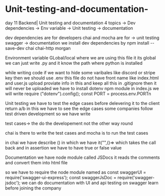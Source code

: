 # Unit-testing-and-documentation-
day 11 Backend| Unit testing and documentation 
4 topics
-> Dev dependencies
-> Env variable
-> Unit testing
-> documentation

dev dependencies are for developers 
chai and mocha are for -> unit testing
swagger -> documentation 
we install dev dependencies by npm install --save-dev chai chai-http morgan

Environment variable
GLobal/local where we are using this file it its global we can just write .py and it know the path where python is installed

while writing code if we want to hide some varibales like discord or stripe key then
we should use 
.env this file do not have front name like index.html and user.js upload proviate info 
in this and keep all this in .gitignore then it will never be uploaded
we have to install dotenv npm module
in index.js we will write  require ("dotenv").config();
 const PORT = process.env.PORTn


Unit testing
we have to test the edge cases before delevering it to the client 
return a/b in this we have to see the edge cases
some companies follow test driven development so we have write 

test cases-> the do the developement
not the other way round

chai is there to write the test cases and mocha is to run the test cases

in chai we have describe () in which we have it("",()=> which
takes the call back and in assertion we have to have true or 
false value

Documentation
we have node module called JSDocs it reads the comments and convert them into html file

so we have to require the node module named as const swaggerUI = require('swagger-ui-express');
const swaggerJsDoc = require('swagger-jsdoc');
we can do documentation with UI and api testing on swagger learn before joining the company
